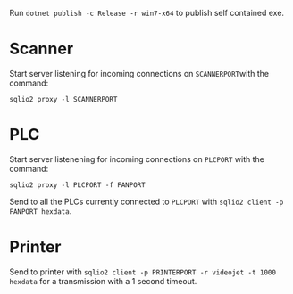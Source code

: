 Run `dotnet publish -c Release -r win7-x64` to publish self contained exe.

# Scanner
Start server listening for incoming connections on `SCANNERPORT`with the command:
```
sqlio2 proxy -l SCANNERPORT
```

# PLC
Start server listenening for incoming connections on `PLCPORT` with the command:
```
sqlio2 proxy -l PLCPORT -f FANPORT
```
Send to all the PLCs currently connected to `PLCPORT` with `sqlio2 client -p FANPORT hexdata`.

# Printer
Send to printer with `sqlio2 client -p PRINTERPORT -r videojet -t 1000 hexdata` for a transmission with a 1 second timeout.